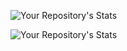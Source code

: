 
![Your Repository's Stats](https://github-readme-stats.vercel.app/api?username=orion-miller&show_icons=true)

![Your Repository's Stats](https://github-readme-stats.vercel.app/api/top-langs/?username=orion-miller&theme=blue-green)

<!--
**orion-miller/orion-miller** is a ✨ _special_ ✨ repository because its `README.md` (this file) appears on your GitHub profile.

Here are some ideas to get you started:

- 🔭 I’m currently working on ...
- 🌱 I’m currently learning ...
- 👯 I’m looking to collaborate on ...
- 🤔 I’m looking for help with ...
- 💬 Ask me about ...
- 📫 How to reach me: ...
- 😄 Pronouns: ...
- ⚡ Fun fact: ...
-->
